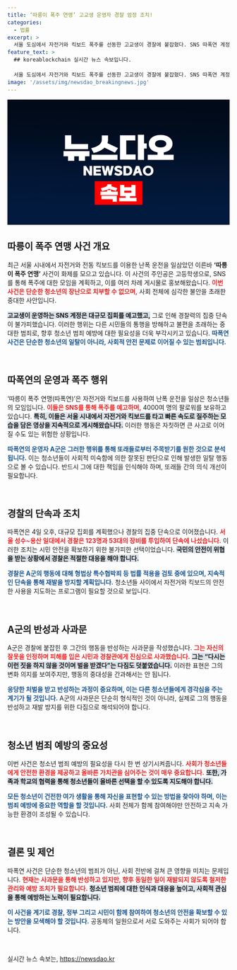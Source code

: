 ```yaml
---
title: ‘따릉이 폭주 연맹’ 고교생 운영자 경찰 엄정 조치!
categories:
  - 법률
excerpt: >
  서울 도심에서 자전거와 킥보드 폭주를 선동한 고교생이 경찰에 붙잡혔다. SNS 따폭연 계정으로 모임을 예고한 A군은 사과문을 게시하며 반성의 뜻을 전했지만, 경찰은 엄정 대응을 예고하고 있다.
feature_text: >
  ## koreablockchain 실시간 뉴스 속보입니다.

  서울 도심에서 자전거와 킥보드 폭주를 선동한 고교생이 경찰에 붙잡혔다. SNS 따폭연 계정으로 모임을 예고한 A군은 사과문을 게시하며 반성의 뜻을 전했지만, 경찰은 엄정 대응을 예고하고 있다.
image: '/assets/img/newsdao_breakingnews.jpg'
---
```


<p><img src="/assets/img/newsdao_breakingnews.jpg" alt="koreablockchain 속보" /></p>

<h2 data-ke-size="size26">따릉이 폭주 연맹 사건 개요</h2>

<p data-ke-size="size16">최근 서울 시내에서 자전거와 전동 킥보드를 이용한 난폭 운전을 일삼았던 이른바 <b>‘따릉이 폭주 연맹’</b> 사건이 화제를 모으고 있습니다. 이 사건의 주인공은 고등학생으로, SNS를 통해 폭주에 대한 모임을 계획하고, 이를 여러 차례 게시물로 홍보해왔습니다. <b><span style="color: #ee2323;">이번 사건은 단순한 청소년의 장난으로 치부할 수 없으며,<span></b> 사회 전체에 심각한 불안을 초래한 중대한 사안입니다. </p>

<p data-ke-size="size16"><b><span style="background-color: #21538527;">고교생이 운영하는 SNS 계정은 대규모 집회를 예고했고,</span></b> 그로 인해 경찰력의 집중 단속이 불가피했습니다. 이러한 행위는 다른 시민들의 통행을 방해하고 불편을 초래하는 중대한 범죄로, 향후 청소년 범죄 예방에 대한 필요성을 더욱 부각시키고 있습니다. <b><span style="color: #1a5490;">따폭연 사건은 단순한 청소년의 일탈이 아니라, 사회적 안전 문제로 이어질 수 있는 범죄입니다.</span></b></p>

<p data-ke-size="size16">&nbsp;</p>

<h2 data-ke-size="size26">따폭연의 운영과 폭주 행위</h2>

<p data-ke-size="size16">‘따릉이 폭주 연맹(따폭연)’은 자전거와 킥보드를 사용하여 난폭 운전을 일삼은 청소년들의 모임입니다. <b><span style="color: #ee2323;">이들은 SNS를 통해 폭주를 예고하며,</span></b> 4000여 명의 팔로워를 보유하고 있습니다. <b><span style="background-color: #21538527;">특히, 이들은 서울 시내에서 자전거와 킥보드를 타고 빠른 속도로 질주하는 모습을 담은 영상을 지속적으로 게시해왔습니다.</span></b> 이러한 행동은 자칫하면 큰 사고로 이어질 수도 있는 위험한 상황입니다.</p>

<p data-ke-size="size16"><b><span style="color: #1a5490;">따폭연의 운영자 A군은 그러한 행위를 통해 또래들로부터 주목받기를 원한 것으로 분석됩니다.</span></b> 이는 청소년들이 사회적 미숙함에 의한 잘못된 판단으로 인해 발생한 일탈 행동으로 볼 수 있습니다. 반드시 그에 대한 책임을 인식해야 하며, 또래들 간의 의식 개선이 필요합니다.</p>

<p data-ke-size="size16">&nbsp;</p>

<h2 data-ke-size="size26">경찰의 단속과 조치</h2>

<p data-ke-size="size16">따폭연은 4일 오후, 대규모 집회를 계획했으나 경찰의 집중 단속으로 이어졌습니다. <b><span style="color: #ee2323;">서울 성수~용산 일대에서 경찰은 123명과 53대의 장비를 투입하여 단속에 나섰습니다.</span></b> 이러한 조치는 시민 안전을 확보하기 위한 불가피한 선택이었습니다. <b><span style="background-color: #21538527;">국민의 안전이 위협을 받는 상황에서 경찰은 적절한 대응을 해야 합니다.</span></b></p>

<p data-ke-size="size16"><b><span style="color: #1a5490;">경찰은 A군의 행동에 대해 형법상 특수협박죄 등 법률 적용을 검토 중에 있으며, 지속적인 단속을 통해 재발을 방지할 계획입니다.</span></b> 청소년들 사이에서 자전거와 킥보드의 안전한 사용을 지도하는 프로그램이 필요할 것으로 보입니다.</p>

<p data-ke-size="size16">&nbsp;</p>

<h2 data-ke-size="size26">A군의 반성과 사과문</h2>

<p data-ke-size="size16">A군은 경찰에 붙잡힌 후 그간의 행동을 반성하는 사과문을 작성했습니다. <b><span style="color: #ee2323;">그는 자신의 잘못을 인정하며 피해를 입은 시민과 경찰관에게 진심으로 사과했습니다.</span></b> <b><span style="background-color: #21538527;">그는 “다시는 이런 짓을 하지 않을 것이며 벌을 받겠다”는 다짐도 덧붙였습니다.</span></b> 이러한 표현은 그의 변화 의지를 보여주지만, 행동의 중대성을 간과해서는 안 됩니다.</p>

<p data-ke-size="size16"><b><span style="color: #1a5490;">응당한 처벌을 받고 반성하는 과정이 중요하며, 이는 다른 청소년들에게 경각심을 주는 계기가 될 것입니다.</span></b> A군의 사과문은 단순히 형식적인 것이 아니라, 실제로 그의 행동을 반성하고 재발 방지를 위한 다짐으로 해석되어야 합니다.</p>

<p data-ke-size="size16">&nbsp;</p>

<h2 data-ke-size="size26">청소년 범죄 예방의 중요성</h2>

<p data-ke-size="size16">이번 사건은 청소년 범죄 예방의 필요성을 다시 한 번 상기시켜줍니다. <b><span style="color: #ee2323;">사회가 청소년들에게 안전한 환경을 제공하고 올바른 가치관을 심어주는 것이 매우 중요합니다.</span></b> <b><span style="background-color: #21538527;">또한, 가족과 학교의 협력을 통해 청소년들이 올바른 선택을 할 수 있도록 지도해야 합니다.</span></b></p>

<p data-ke-size="size16"><b><span style="color: #1a5490;">모든 청소년이 건전한 여가 생활을 통해 자신을 표현할 수 있는 방법을 찾아야 하며, 이는 범죄 예방에 중요한 역할을 할 것입니다.</span></b> 사회 전체가 함께 참여해야만 안전하고 지속 가능한 환경이 조성될 수 있습니다.</p>

<p data-ke-size="size16">&nbsp;</p>

<h2 data-ke-size="size26">결론 및 제언</h2>

<p data-ke-size="size16">따폭연 사건은 단순한 청소년의 범죄가 아닌, 사회 전반에 걸쳐 큰 영향을 미치는 문제입니다. <b><span style="color: #ee2323;">현재는 사과문을 통해 반성하고 있지만, 향후 동일한 일이 재발되지 않도록 철저한 관리와 예방 조치가 필요합니다.</span></b> <b><span style="background-color: #21538527;">청소년 범죄에 대한 인식과 대응을 높이고, 사회적 관심을 통해 예방하는 노력이 필요합니다.</span></b> </p>

<p data-ke-size="size16"><b><span style="color: #1a5490;">이 사건을 계기로 경찰, 정부 그리고 시민이 함께 참여하여 청소년의 안전을 확보할 수 있는 방안을 모색해야 할 것입니다.</span></b> 공동체의 일원으로서 서로 도와주는 사회가 되어야 합니다.</p> 

<p data-ke-size="size16">&nbsp;</p>
실시간 뉴스 속보는, <a href="https://newsdao.kr" rel="dofollow">https://newsdao.kr</a>


